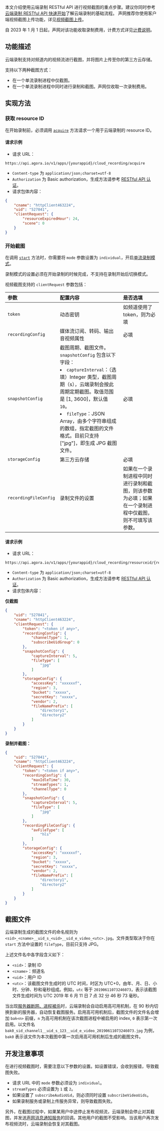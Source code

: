 本文介绍使用云端录制 RESTful API 进行视频截图的重点步骤。建议你同时参考[云端录制 RESTful API 快速开始](https://docs.agora.io/cn/cloud-recording/cloud_recording_rest)了解云端录制的基础流程。
声网推荐你使用客户端视频截图上传功能，详见[视频截图上传](https://docs.agora.io/cn/live-streaming-premium-4.x/content_inspect_ng?platform=All%20Platforms)。

<div class="alert info">自 2023 年 1 月 1 日起，声网对该功能收取录制费用，计费方式详见<a href="https://docs.agora.io/cn/cloud-recording/billing_cloud_recording?platform=RESTful">计费说明</a>。</div>

## 功能描述

云端录制支持对频道内的视频流进行截图，并将图片上传至你的第三方云存储。

支持以下两种截图方式：

- 在一个单流录制进程中仅截图。
- 在一个单流录制进程中同时进行录制和截图。声网仅收取一次录制费用。


## 实现方法

### 获取 resource ID

在开始录制前，必须调用 [`acquire`](https://docs.agora.io/cn/cloud-recording/cloud_recording_api_acquire?platform=RESTful) 方法请求一个用于云端录制的 resource ID。

#### 请求示例

- 请求 URL：
```http
https://api.agora.io/v1/apps/{yourappid}/cloud_recording/acquire
```
- `Content-type` 为 `application/json;charset=utf-8`
- `Authorization` 为 Basic authorization，生成方法请参考 [RESTful API 认证](https://docs.agora.io/cn/faq/restful_authentication)。
- 请求包体内容：

```json
{
    "cname": "httpClient463224",
    "uid": "527841",
    "clientRequest": {
        "resourceExpiredHour": 24,
        "scene": 0
    }
}
```

### 开始截图

在调用  [`start`](https://docs.agora.io/cn/cloud-recording/cloud_recording_api_start?platform=RESTful) 方法时，你需要将 `mode` 参数设置为 `individual`，开启[单流录制模式](https://docs.agora.io/cn/Agora%20Platform/individual_recording_mode)。

<div class="alert note">录制模式的设置必须在开始录制的时候完成，不支持在录制开始后切换模式。</div>

视频截图支持的 `clientRequest` 参数包括：

| 参数              | 配置内容                         | 是否选填                     |
| :---------------- | :------------------------------- | :--------------------------- |
| `token`           | 动态密钥                         | 如频道使用了 token，则为必填 |
| `recordingConfig` | 媒体流订阅、转码、输出音视频属性 | 必填                         |
| `snapshotConfig`  | 截图周期、截图文件。`snapshotConfig` 包含以下字段：<li>`captureInterval`：（选填）Integer 类型，截图周期（s），云端录制会按此周期定期截图。取值范围是 [1, 3600]，默认值 `10`。</li><li>`fileType`：JSON Array，由多个字符串组成的数组，指定截图的文件格式。目前只支持 ["jpg"]，即生成 JPG 截图文件。</li>               | 必填                         |
| `storageConfig`   | 第三方云存储                     | 必填                         |
| `recordingFileConfig`   | 录制文件的设置                | 如果在一个录制进程中同时进行录制和截图，则该参数为必填；如果在一个录制进程中仅截图，则不可填写该参数。                  |

#### 请求示例

- 请求 URL：
```http
https://api.agora.io/v1/apps/{yourappid}/cloud_recording/resourceid/{resourceid}/mode/individual/start
```

- `Content-type` 为 `application/json;charset=utf-8`
- `Authorization` 为 Basic authorization，生成方法请参考 [RESTful API 认证](https://docs.agora.io/cn/faq/restful_authentication)。
- 请求包体内容：

**仅截图**
```json
{
    "uid": "527841",
    "cname": "httpClient463224",
    "clientRequest": {
        "token": "<token if any>",
        "recordingConfig": {
            "channelType": 1,
            "subscribeUidGroup": 0
        },
        "snapshotConfig": {
            "captureInterval": 5,
            "fileType": [
                "jpg"
            ]
        },
        "storageConfig": {
            "accessKey": "xxxxxxf",
            "region": 3,
            "bucket": "xxxxx",
            "secretKey": "xxxxx",
            "vendor": 2,
            "fileNamePrefix": [
                "directory1",
                "directory2"
            ]
        }
    }
}
```

**录制并截图：**
```json
{
    "uid": "527841",
    "cname": "httpClient463224",
    "clientRequest": {
        "token": "<token if any>",
        "recordingConfig": {
            "maxIdleTime": 30,
            "streamTypes": 1,
            "channelType": 0
        },
        "snapshotConfig": {
            "captureInterval": 5,
            "fileType": [
                "jpg"
            ]
        },
        "recordingFileConfig": {
            "avFileType": [
                "hls"
            ]
        },
        "storageConfig": {
            "accessKey": "xxxxxxf",
            "region": 3,
            "bucket": "xxxxx",
            "secretKey": "xxxxx",
            "vendor": 2,
            "fileNamePrefix": [
                "directory1",
                "directory2"
            ]
        }
    }
}
```

## 截图文件

云端录制生成的截图文件的命名规则为 `<sid>_<cname>__uid_s_<uid>__uid_e_video_<utc>.jpg`。文件类型取决于你在 `start` 方法中设置的 `fileType`，目前只支持 JPG。

上述文件名中各字段含义如下：

- `<sid>`：录制 ID
- `<cname>`：频道名
- `<uid>`：用户 ID
- `<utc>`：该截图文件生成时的 UTC 时间，时区为 UTC+0，由年、月、日、小时、分钟、秒和毫秒组成。例如，`utc` 等于 `20190611073246073`，表示该截图文件生成时间为 UTC 2019 年 6 月 11 日 7 点 32 分 46 秒 73 毫秒。

当出现[服务器断网、进程被杀](https://docs.agora.io/cn/faq/high-availability)时，云端录制会自动启用高可用机制，在 90 秒内切换到新的服务器，自动恢复截图服务。启用高可用机制后，截图文件的文件名会增加 `bak<n>` 前缀，`n` 为高可用机制在该次截图进程中被启用的 index, `0` 表示第一次启用。以文件名 `bak0_sid_channel1__uid_s_123__uid_e_video_20190611073246073.jpg` 为例，`bak0` 表示该文件为本次截图中第一次启用高可用机制后生成的截图文件。

## 开发注意事项

在进行视频截图时，需要注意以下参数的设置。如设置错误，会收到报错，导致截图失败。

- 请求 URL 中的 `mode` 参数必须设为 `individual`。
- `streamTypes` 必须设置为 `1` 或 `2`。
- 如果设置了 `subscribeAudioUid`，则必须同时设置 `subscribeVideoUids`。
- 如果录制服务或录制上传服务异常，则导致截图失败。

另外，在截图过程中，如果某用户中途停止发布视频流，云端录制会停止对其截图，并发送[声网消息通知服务](https://docs.agora.io/cn/cloud-recording/cloud_recording_callback_rest)的回调。其他用户的截图不受影响。当该用户再次发布视频流时，云端录制会恢复对其截图。